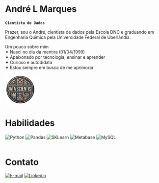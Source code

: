 # André L Marques
**`Cientista de Dados`** 

Prazer, sou o André, cientista de dados pela Escola DNC e graduando em Engenharia Química pela Universidade Federal de Uberlândia.  

Um pouco sobre mim<br/>
✦ Nasci no dia da mentira (01/04/1999)<br/>
✦ Apaixonado por tecnologia, ensinar e aprender<br/>
✦ Curioso e autodidata<br/>
✦ Estou sempre em busca de me aprimorar
                

<div class="badger-icon">
    <a href="https://madhurimarawat.github.io/Badger-Icons/" target="_blank">
        <img src="https://raw.githubusercontent.com/madhurimarawat/Badger-Icons/main/assets/job_roles/data_scientist/concept-icon-2-transparent.webp" title="Transparent Icon for the Data Scientist role." alt="concept-icon-2-transparent.webp" width="100" height="100">
    </a>
</div>


# Habilidades
<div style="display: inline_block">
  <img align="center" alt="Python" src="https://img.shields.io/badge/Python-14354C?style=for-the-badge&logo=python&logoColor=white" />
  <img align="center" alt="Pandas" src="https://img.shields.io/badge/pandas-150458.svg?style=for-the-badge&logo=pandas&logoColor=white" />
  <img align="center" alt="SKLearn" src="https://img.shields.io/badge/scikitlearn-F7931E.svg?style=for-the-badge&logo=scikit-learn&logoColor=white" />
  <img align="center" alt="Metabase" src="https://img.shields.io/badge/Metabase-509EE3.svg?style=for-the-badge&logo=Metabase&logoColor=white" />
  <img align="center" alt="MySQL" src="https://img.shields.io/badge/MySQL-4479A1.svg?style=for-the-badge&logo=MySQL&logoColor=white" />
</div><br/>

# Contato
[![E-mail](https://img.shields.io/badge/Gmail-EA4335.svg?style=for-the-badge&logo=Gmail&logoColor=white)](mailto:andrelm1601@gmail.com)
[![Linkedin](https://img.shields.io/badge/LinkedIn-0077B5?style=for-the-badge&logo=linkedin&logoColor=white)](https://www.linkedin.com/in/lmfandre/)
